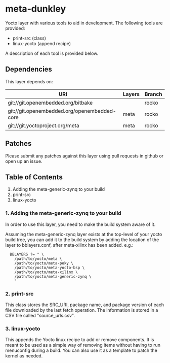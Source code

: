 # meta-dunkley
Yocto layer with various tools to aid in development. The following tools are provided:

- print-src (class)
- linux-yocto (append recipe)

A description of each tool is provided below.

## Dependencies
This layer depends on:

URI | Layers | Branch
--- | ------ | ------
git://git.openembedded.org/bitbake | | rocko
git://git.openembedded.org/openembedded-core | meta | rocko
git://git.yoctoproject.org/meta | meta | rocko

## Patches
Please submit any patches against this layer using pull requests in github or open up an issue.

## Table of Contents
1. Adding the meta-generic-zynq to your build
2. print-src
3. linux-yocto

### 1. Adding the meta-generic-zynq to your build
In order to use this layer, you need to make the build system aware of it.

Assuming the meta-generic-zynq layer exists at the top-level of your yocto build tree, you can add it to the build system by adding the location of the layer to bblayers.conf, after meta-xilinx has been added. e.g.:

```
  BBLAYERS ?= " \
    /path/to/yocto/meta \
    /path/to/yocto/meta-poky \
    /path/to/yocto/meta-yocto-bsp \
    /path/to/yocto/meta-xilinx \
    /path/to/yocto/meta-generic-zynq \
    "
```

### 2. print-src
This class stores the SRC_URI, package name, and package version of each file downloaded by the last fetch operation. The information is stored in a CSV file called "source_urls.csv".

### 3. linux-yocto
This appends the Yocto linux recipe to add or remove components. It is meant to be used as a simple way of removing items without having to run menuconfig during a build. You can also use it as a template to patch the kernel as needed.


